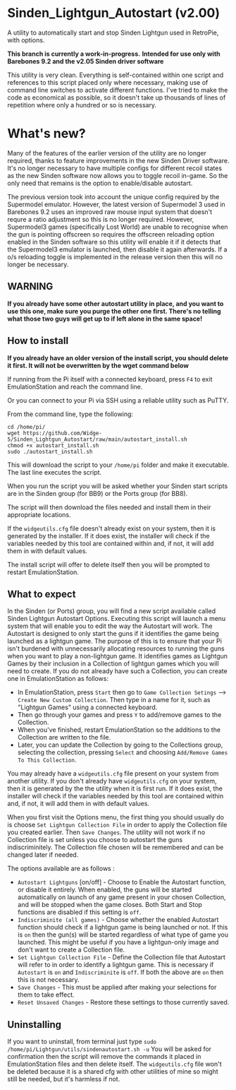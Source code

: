 # Sinden_Lightgun_Autostart (v2.00)
A utility to automatically start and stop Sinden Lightgun used in RetroPie, with options.

**This branch is currently a work-in-progress.**
**Intended for use only with Barebones 9.2 and the v2.05 Sinden driver software**

This utility is very clean. Everything is self-contained within one script and references to this script placed only where necessary, making use of command line switches to activate different functions.  I've tried to make the code as economical as possible, so it doesn't take up thousands of lines of repetition where only a hundred or so is necessary.

# What's new?
Many of the features of the earlier version of the utility are no longer required, thanks to feature improvements in the new Sinden Driver software.  It's no longer necessary to have multiple configs for different recoil states as the new Sinden software now allows you to toggle recoil in-game. So the only need that remains is the option to enable/disable autostart. 

The previous version took into account the unique config required by the Supermodel emulator. However, the latest version of Supermodel 3 used in Barebones 9.2 uses an improved raw mouse input system that doesn't requre a ratio adjustment so this is no longer required.  However, Supermodel3 games (specifically Lost World) are unable to recognise when the gun is pointing offscreen so requires the offscreen reloading option enabled in the Sinden software so this utility will enable it if it detects that the Supermodel3 emulator is launched, then disable it again afterwards.  If a o/s reloading toggle is implemented in the release version then this will no longer be necessary.


## WARNING ##
**If you already have some other autostart utility in place, and you want to use this one, make sure you purge the other one first. There's no telling what those two guys will get up to if left alone in the same space!**

## How to install
**If you already have an older version of the install script, you should delete it first. It will not be overwritten by the wget command below**

If running from the Pi itself with a connected keyboard, press `F4` to exit EmulationStation and reach the command line.

Or you can connect to your Pi via SSH using a reliable utility such as PuTTY.

From the command line, type the following:
```
cd /home/pi/
wget https://github.com/Widge-5/Sinden_Lightgun_Autostart/raw/main/autostart_install.sh
chmod +x autostart_install.sh
sudo ./autostart_install.sh
```
This will download the script to your `/home/pi` folder and make it executable. The last line executes the script.

When you run the script you will be asked whether your Sinden start scripts are in the Sinden group (for BB9) or the Ports group (for BB8).

The script will then download the files needed and install them in their appropriate locations.

If the `widgeutils.cfg` file doesn't already exist on your system, then it is generated by the installer.  If it does exist, the installer will check if the variables needed by this tool are contained within and, if not, it will add them in with default values.

The install script will offer to delete itself then you will be prompted to restart EmulationStation.

## What to expect
In the Sinden (or Ports) group, you will find a new script available called Sinden Lightgun Autostart Options.  Executing this script will launch a menu system that will enable you to edit the way the Autostart will work.
The Autostart is designed to only start the guns if it identifies the game being launched as a lightgun game.  The purpose of this is to ensure that your Pi isn't burdened with unnecessarily allocating resources to running the guns when you want to play a non-lightgun game.  It identifies games as Lightgun Games by their inclusion in a Collection of lightgun games which you will need to create.
If you do not already have such a  Collection, you can create one in EmulationStation as follows:
- In EmulationStation, press `Start` then go to `Game Collection Setings` --> `Create New Custom Collection`.  Then type in a name for it, such as "Lightgun Games" using a connected keyboard.
- Then go through your games and press `Y` to add/remove games to the Collection.
- When you've finished, restart EmulationStation so the additions to the Collection are written to the file.
- Later, you can update the Collection by going to the Collections group, selecting the collection, pressing `Select` and choosing `Add/Remove Games To This Collection`.

You may already have a `widgeutils.cfg` file present on your system from another utility. If you don't already have `widgeutils.cfg` on your system, then it is generated by the the utility when it is first run.  If it does exist, the installer will check if the variables needed by this tool are contained within and, if not, it will add them in with default values.

When you first visit the Options menu, the first thing you should usually do is choose `Set Lightgun Collection File` in order to apply the Collection file you created earlier. Then `Save Changes`.  The utility will not work if no Collection file is set unless you choose to autostart the guns indiscriminitely. The Collection file chosen will be remembered and can be changed later if needed.

The options available are as follows : 
- `Autostart Lightguns` [on/off] - Choose to Enable the Autostart function, or disable it entirely.  When enabled, the guns will be started automatically on launch of any game present in your chosen Collection, and will be stopped when the game closes.  Both Start and Stop functions are disabled if this setting is `off`.
- `Indiscriminite (all games)` - Choose whether the enabled Autostart function should check if a lightgun game is being launched or not. If this is `on` then the gun(s) will be started regardless of what type of game you launched. This might be useful if you have a lightgun-only image and don't want to create a Collection file.
- `Set Lightgun Collection File` - Define the Collection file that Autostart will refer to in order to identify a lightgun game. This is necessary if `Autostart` is `on` and `Indiscriminite` is `off`.  If both the above are `on` then this is not necessary.
- `Save Changes` - This must be applied after making your selections for them to take effect.
- `Reset Unsaved Changes` - Restore these settings to those currently saved.



## Uninstalling
If you want to uninstall, from terminal just type `sudo /home/pi/Lightgun/utils/sindenautostart.sh -u`  You will be asked for confirmation then the script will remove the commands it placed in EmulationStation files and then delete itself.  The `widgeutils.cfg` file won't be deleted because it is a shared cfg with other utilities of mine so might still be needed, but it's harmless if not.
